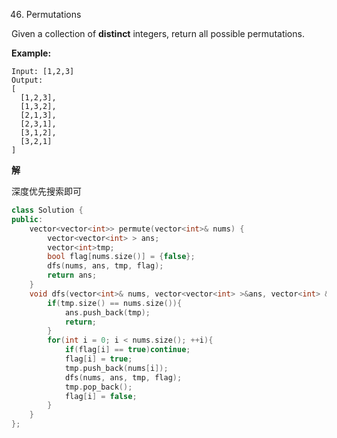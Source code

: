 46. Permutations

Given a collection of **distinct** integers, return all possible permutations.

**Example:**

```
Input: [1,2,3]
Output:
[
  [1,2,3],
  [1,3,2],
  [2,1,3],
  [2,3,1],
  [3,1,2],
  [3,2,1]
]
```

**解**

深度优先搜索即可

```c++
class Solution {
public:
    vector<vector<int>> permute(vector<int>& nums) {
        vector<vector<int> > ans;
        vector<int>tmp;
        bool flag[nums.size()] = {false};
        dfs(nums, ans, tmp, flag);
        return ans;
    }
    void dfs(vector<int>& nums, vector<vector<int> >&ans, vector<int> &tmp, bool flag[]){
        if(tmp.size() == nums.size()){
            ans.push_back(tmp);
            return;
        }
        for(int i = 0; i < nums.size(); ++i){
            if(flag[i] == true)continue;
            flag[i] = true;
            tmp.push_back(nums[i]);
            dfs(nums, ans, tmp, flag);
            tmp.pop_back();
            flag[i] = false;
        }
    }
};
```


